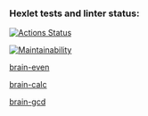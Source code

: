 ### Hexlet tests and linter status:

[![Actions Status](https://github.com/rssolgaleo/python-project-49/actions/workflows/hexlet-check.yml/badge.svg)](https://github.com/rssolgaleo/python-project-49/actions)

[![Maintainability](https://api.codeclimate.com/v1/badges/093e290cc899e1f728c1/maintainability)](https://codeclimate.com/github/rssolgaleo/python-project-49/maintainability)

[brain-even](https://asciinema.org/a/671608)

[brain-calc](https://asciinema.org/a/3XRHqHrSkUXeBO0PJOXAK1DK4)

[brain-gcd](https://asciinema.org/a/jMj3L6UxxC6QOPFm0glkDOPvJ)
